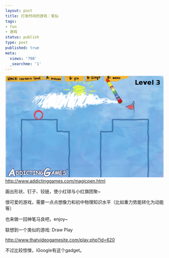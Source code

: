 ```yaml
---
layout: post
title: 打发时间的游戏：笔仙
tags:
- fun
- 游戏
status: publish
type: post
published: true
meta:
  views: '798'
  _searchme: '1'
---
```


![](/images/2010/07/magicpen.jpg)
<a href="http://www.addictinggames.com/magicpen.html" target="_blank">http://www.addictinggames.com/magicpen.html</a>

画出形状、钉子、铰链，使小红球与小红旗团聚~

很可爱的游戏，需要一点点想像力和初中物理知识水平（比如重力势能转化为动能等）

也来做一回神笔马良吧，enjoy~

联想到一个类似的游戏: Draw Play

<a href="http://www.thatvideogamesite.com/play.php?id=620" target="_blank">http://www.thatvideogamesite.com/play.php?id=620</a>

不过比较惊悚，iGoogle有这个gadget。
